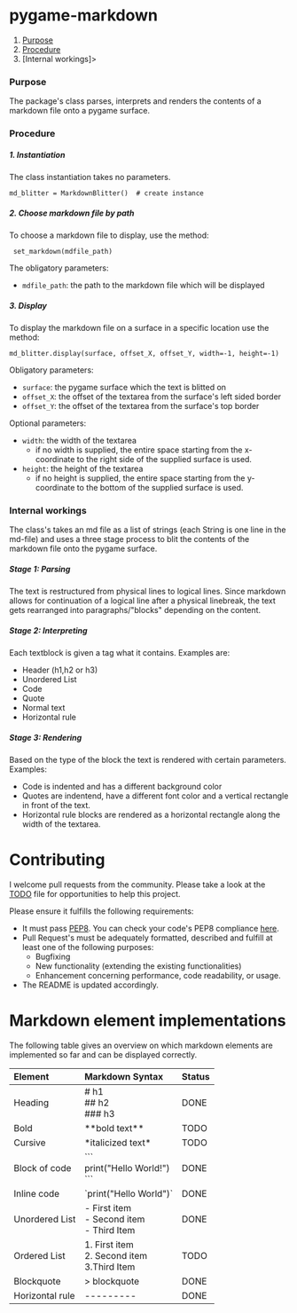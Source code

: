 
# pygame-markdown


1. [Purpose](#Procedure)
2. [Procedure](#Procedure)
2. [Internal workings]>

### Purpose

The package's class parses, interprets and renders the contents of a markdown file onto a pygame surface. 

### Procedure
##### 1. Instantiation
The class instantiation takes no parameters. 
```
md_blitter = MarkdownBlitter()  # create instance 
```

##### 2. Choose markdown file by path
To choose a markdown file to display, use the method:
```
 set_markdown(mdfile_path) 
```

The obligatory parameters: 
- `mdfile_path`: the path to the markdown file which will be displayed

##### 3. Display
To display the markdown file on a surface in a specific location use the method: 
 ```
 md_blitter.display(surface, offset_X, offset_Y, width=-1, height=-1)  
```
Obligatory parameters: 
- `surface`: the pygame surface which the text is blitted on 
- `offset_X`: the offset of the textarea from the surface's left sided border
- `offset_Y`: the offset of the textarea from the surface's top border

Optional parameters:
- `width`: the width of the textarea 
    - if no width is supplied, the entire space starting from the x-coordinate to the right side of the supplied surface is used. 
- `height`: the height of the textarea
    - if no height is supplied, the entire space starting from the y-coordinate to the bottom of the supplied surface is used.



### Internal workings
The class's takes an md file as a list of strings (each String is one line in the md-file) and 
uses a three stage process to blit the contents of the markdown file onto the pygame surface. 


##### Stage 1: Parsing
The text is restructured from physical lines to logical lines. 
Since markdown allows for continuation of a logical line
after a physical linebreak, the text gets rearranged into paragraphs/"blocks" depending on the content. 
 
##### Stage 2: Interpreting
Each textblock is given a tag what it contains. Examples are:
- Header (h1,h2 or h3)
- Unordered List
- Code 
- Quote
- Normal text
- Horizontal rule 

##### Stage 3: Rendering
Based on the type of the block the text is rendered with certain parameters. Examples:
- Code is indented and has a different background color 
- Quotes are indentend, have a different font color and a vertical rectangle in front of the text. 
- Horizontal rule blocks are rendered as a horizontal rectangle along the width of the textarea.

     
# Contributing
I welcome pull requests from the community. 
Please take a look at the [TODO](https://github.com/CribberSix/pygame-markdown/blob/master/TODO.txt) file for opportunities to help this project. 

Please ensure it fulfills the following requirements:
- It must pass [PEP8](https://www.python.org/dev/peps/pep-0008/). You can check your code's PEP8 compliance [here](http://pep8online.com/checkresult).
- Pull Request's must be adequately formatted, described and fulfill at least one of the following purposes:
    - Bugfixing    
    - New functionality (extending the existing functionalities)
    - Enhancement concerning performance, code readability, or usage. 
- The README is updated accordingly.



# Markdown element implementations
The following table gives an overview on which markdown elements are implemented so far and can be displayed correctly.

| Element       | Markdown Syntax     | Status |
| :------------- | :---------- | :---------- |
|  Heading | # h1 <br/>## h2 <br/>### h3   | DONE |
| Bold |  \*\*bold text\*\* | TODO |
| Cursive | \*italicized text\* |TODO |
| Block of code   | \``` <br/>print("Hello World!") <br/> \``` | DONE |
| Inline code | \`print("Hello World")\` | DONE |
| Unordered List | - First item <br/>- Second item <br/>- Third Item |  DONE | 
| Ordered List | 1. First item <br/>2. Second item <br/>3.Third Item | TODO |
| Blockquote | \> blockquote | DONE |
| Horizontal rule | --------- | DONE |

